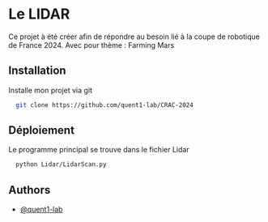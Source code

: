 
# Le LIDAR

Ce projet à été créer afin de répondre au besoin lié à la coupe de robotique de France 2024. Avec pour thème : Farming Mars


## Installation

Installe mon projet via git

```bash
  git clone https://github.com/quent1-lab/CRAC-2024
```
    
## Déploiement

Le programme principal se trouve dans le fichier Lidar

```bash
  python Lidar/LidarScan.py
```


## Authors

- [@quent1-lab](https://github.com/quent1-lab)

